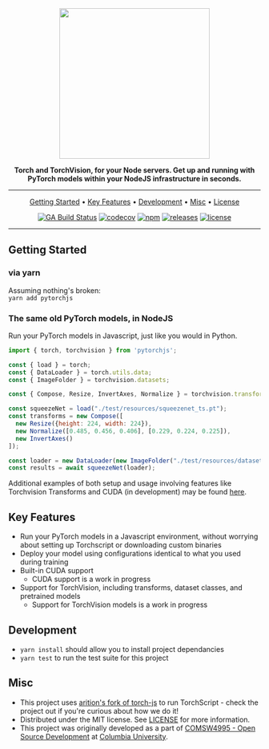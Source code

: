 <div align="center">

<img src="https://raw.githubusercontent.com/raghavmecheri/ptjs/master/assets/img/ptjs.png" width="300px">


**Torch and TorchVision, for your Node servers.
Get up and running with PyTorch models within your NodeJS infrastructure in seconds.**

---

<p align="center">
  <a href="#getting-started">Getting Started</a> •
  <a href="#key-features">Key Features</a> •
  <a href="#development">Development</a> •
  <a href="#misc">Misc</a> •
  <a href="#license">License</a>
</p>

[![GA Build Status](https://img.shields.io/github/workflow/status/raghavmecheri/ptjs/Push%20CICD?style=for-the-badge)](https://github.com/raghavmecheri/ptjs/actions)
[![codecov](https://img.shields.io/codecov/c/github/raghavmecheri/ptjs?style=for-the-badge)](https://img.shields.io/codecov/c/github/raghavmecheri/ptjs?style=for-the-badge)
[![npm](https://img.shields.io/npm/v/pytorchjs?style=for-the-badge)](https://www.npmjs.com/package/pytorchjs)
[![releases](https://img.shields.io/github/v/release/raghavmecheri/ptjs?sort=semver&style=for-the-badge)](https://img.shields.io/github/v/release/raghavmecheri/ptjs?sort=semver&style=for-the-badge)
[![license](https://img.shields.io/github/license/raghavmecheri/coms4995?style=for-the-badge)](https://github.com/raghavmecheri/ptjs/blob/master/LICENSE)

</div>

---

## Getting Started
### via yarn
Assuming nothing's broken:<br />
```yarn add pytorchjs```

### The same old PyTorch models, in NodeJS
Run your PyTorch models in Javascript, just like you would in Python.
```js
import { torch, torchvision } from 'pytorchjs';

const { load } = torch;
const { DataLoader } = torch.utils.data;
const { ImageFolder } = torchvision.datasets;

const { Compose, Resize, InvertAxes, Normalize } = torchvision.transforms;

const squeezeNet = load("./test/resources/squeezenet_ts.pt");
const transforms = new Compose([
  new Resize({height: 224, width: 224}),
  new Normalize([0.485, 0.456, 0.406], [0.229, 0.224, 0.225]),
  new InvertAxes()
]);

const loader = new DataLoader(new ImageFolder("./test/resources/dataset"), 1, transforms);
const results = await squeezeNet(loader);
```
Additional examples of both setup and usage involving features like Torchvision Transforms and CUDA (in development) may be found [here](https://github.com/raghavmecheri/ptjs/tree/master/examples).

## Key Features
* Run your PyTorch models in a Javascript environment, without worrying about setting up Torchscript or downloading custom binaries
* Deploy your model using configurations identical to what you used during training
* Built-in CUDA support
	* CUDA support is a work in progress
* Support for TorchVision, including transforms, dataset classes, and pretrained models
	* Support for TorchVision models is a work in progress

## Development
 * ```yarn install``` should allow you to install project dependancies
 * ```yarn test``` to run the test suite for this project

## Misc
* This project uses [arition's fork of torch-js](https://github.com/arition/torch-js) to run TorchScript - check the project out if you're curious about how we do it!
* Distributed under the MIT license. See [LICENSE](./LICENSE) for more information.
* This project was originally developed as a part of [COMSW4995 - Open Source Development](http://www.cs.columbia.edu/~paine/4995/) at [Columbia University](https://www.columbia.edu/).
